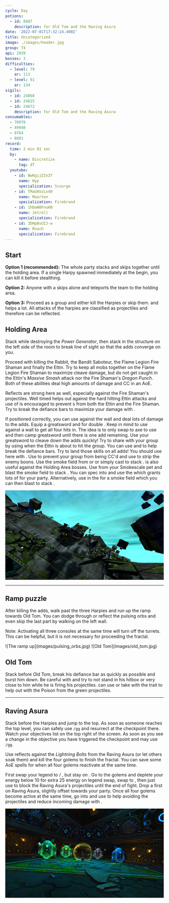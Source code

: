 ```yaml
---
cycle: Day
potions:
  - id: 8887
    description: for Old Tom and the Raving Asura
date: '2022-07-01T17:32:24.400Z'
title: Uncategorized
image: ./images/header.jpg
group: T4
api: 2939
bosses: 3
difficulties:
  - level: 79
    ar: 113
  - level: 91
    ar: 134
sigils:
  - id: 24868
  - id: 24615
  - id: 24672
    description: for Old Tom and the Raving Asura
consumables:
  - 78978
  - 49940
  - 8764
  - 8801
record:
  time: 2 min 01 sec
  by:
    - name: Discretize
      tag: dT
  youtube:
    - id: WwKgijZInZY
      name: Hyp
      specialization: Scourge
    - id: TMaUAVzLx40
      name: Maarten
      specialization: Firebrand
    - id: 1hDaW8FnuH0
      name: Jetrell
      specialization: Firebrand
    - id: 3DHpBvUIJ-w
      name: Roach
      specialization: Firebrand
---
```


<Grid>
<GridItem sm="7">

## Start

**Option 1 (recommended):** The whole party stacks <Effect name="Stealth"/> and skips together until the holding area. If a single Harpy spawned immediately at the begin, you can kill it before stealthing.

**Option 2:** Anyone with a <Item id="78978"/> skips alone and teleports the team to the holding area.

**Option 3:** Proceed as a group and either kill the Harpies or skip them. <Boon name="Aegis"/> and <Boon name="Stability"/> helps a lot. All attacks of the harpies are classified as projectiles and therefore can be reflected.

## Holding Area

Stack <Boon name="Might"/> while destroying the _Power Generator_, then stack in the structure on the left side of the room to break line of sight so that the adds converge on you.

Proceed with killing the Rabbit, the Bandit Saboteur, the Flame Legion Fire Shaman and finally the Ettin. Try to keep all mobs together on the Flame Legion Fire Shaman to maximize cleave damage, but do not get caught in the Ettin's _Massive Smash_ attack nor the Fire Shaman's _Dragon Punch_. Both of these abilities deal high amounts of damage and CC in an AoE.

Reflects are strong here as well, especially against the Fire Shaman's projectiles. Well timed <Boon name="Aegis"/> helps out against the hard hitting Ettin attacks and use of <Boon name="Stability"/> is encouraged to prevent <Control name="Knockback" />s from both the Ettin and the Fire Shaman. Try to break the defiance bars to maximize your damage with <Effect name="Exposed" />.

<Tabs>
<Tab specialization="Weaver">
If positioned correctly, you can use <Skill id="5697"/> against the wall and deal lots of damage to the adds.
</Tab>

<Tab specialization="Berserker">
Equip a greatsword and <Skill name="blood reckoning"/> for double <Skill name="arc divider"/>. Keep in mind to use <Skill name="Whirlwind Attack"/> against a wall to get all four hits in. The idea is to only swap to axe to use <Skill name="Whirling Axe"/> and then camp greatsword until there is one add remaining. Use your greatsword to cleave down the adds quickly!
</Tab>

<Tab specialization="Firebrand">
Try to share <Boon name="Aegis"/> with your group by using <Skill name="Mantra of Solace"/> when the Ettin is about to hit the group.
</Tab>

<Tab specialization="Holosmith">
You can use <Skill name="Holographic Shockwave"/> and <Skill name="Primelight Beam"/> to help break the defiance bars. Try to land those skills on all adds!
</Tab>

<Tab specialization="Renegade">
You should use <Skill name="Legendary Dwarf Stance"/> here with <Item id="72872"/>. Use <Skill name="Inspiring Reinforcement"/> to prevent your group from being CC'd and use <Skill name="Forced Engagement"/> to strip the enemy boons.
</Tab>
</Tabs>
</GridItem>

<GridItem sm="5">
<Tabs>
<Tab specialization="Thief">
Use the smoke field from <Skill id="13113"/> or <Skill id="13065" profession="Daredevil"/> or simply cast <Skill id="13117"/> to stack <Effect name="Stealth"/>. <Skill id="13065"/> is also useful against the Holding Area bosses.
</Tab>

<Tab specialization="Ranger">
Use <Skill id="31568"/> from your Smokescale pet and blast the smoke field to stack <Effect name="Stealth"/>.
</Tab>

<Tab specialization="Engineer">
You can spec into <Specialization name="Scrapper"/> and use the <Skill name="Sneak Gyro"/> which grants lots of <Effect name="Stealth"/> for your party. Alternatively, use <Skill id="5824"/> in the <Skill name="Bomb Kit"/> for a smoke field which you can then blast to stack <Effect name="Stealth"/>.
</Tab>
</Tabs>

![Harpies protect their jumping puzzle](images/harpies_jp.jpg)
</GridItem>
</Grid>

---

<Grid>
<GridItem sm="8">

## Ramp puzzle

After killing the adds, walk past the three Harpies and run up the ramp towards Old Tom. You can dodge through or reflect the pulsing orbs and even skip the last part by walking on the left wall.

Note: Activating all three consoles at the same time will turn off the turrets. This can be helpful, but it is not necessary for proceeding the fractal.
</GridItem>

<GridItem sm="4">
![The ramp up](images/pulsing_orbs.jpg)
</GridItem>

<GridItem sm="4">
![Old Tom](images/old_tom.jpg)
</GridItem>

<GridItem sm="8">

## Old Tom <Item id="8887" disableText/><Item id="24672" disableText/>

Stack <Boon name="Might"/> before Old Tom, break his defiance bar as quickly as possible and burst him down. Be careful with <Effect name="Agony"/> and try to not stand in his hitbox or very close to him while he is firing his projectiles. <Specialization name="Soulbeast"/> can use <Skill id="12489"/> or take <Skill name="Bear stance"/> with the trait <Trait name="Leader of the Pack"/> to help out with the Poison from the green projectiles.
</GridItem>
</Grid>

---

<Grid>
<GridItem sm="5">

## Raving Asura <Item id="8887" disableText/><Item id="24672" disableText/>

Stack <Effect name="Stealth"/> before the Harpies and jump to the top. As soon as someone reaches the top level, you can safely use `/gg` and resurrect at the checkpoint there. Watch your objectives list on the top right of the screen. As soon as you see a change in the objective you have triggered the checkpoint and may use `/gg`.

Use reflects against the _Lightning Bolts_ from the Raving Asura (or let others soak them) and kill the four golems to finish the fractal. You can save some AoE spells for when all four golems reactivate at the same time.
</GridItem>

<GridItem sm="7">
<Tabs>
<Tab specialization="Renegade">
First swap your legend to <Skill name="Legendary Centaur Stance"/> / <Skill name="Legendary Renegade Stance"/>, but stay on <Skill name="Legendary Renegade Stance" disableText/>. Go to the golems and deplete your energy below 10 for extra 25 energy on legend swap, swap to <Skill name="Legendary Centaur Stance"/>, then just use <Skill name="Protective Solace"/> to block the Raving Asura's projectiles until the end of fight.
</Tab>

<Tab specialization="Firebrand">
Drop a <Skill name="Wall of Reflection"/> first on Raving Asura, slightly offset towards your party. Once all four golems become active at the same time, go into <Skill name="Tome of Courage"/> and use <Skill name="Chapter 3: Valiant Bulwark"/> to help avoiding the projectiles and reduce incoming damage with <Skill name="Epilogue: Unbroken Lines"/>.
</Tab>
</Tabs>
</GridItem>

</Grid>

![The Raving Asura and his entourage](images/raving_asura.jpg)
